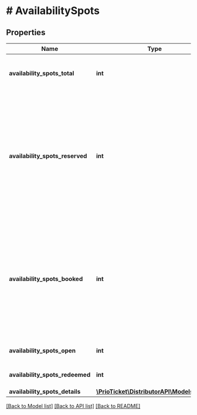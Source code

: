# # AvailabilitySpots

## Properties

Name | Type | Description | Notes
------------ | ------------- | ------------- | -------------
**availability_spots_total** | **int** | The total number of spots that the merchant has configured for this distributor (including those that are not available). | [optional]
**availability_spots_reserved** | **int** | The number of spots currently reserved / blocked for this availability entry. SOme of these might open up in the near future (e.g. abandoned checkouts). This value is already deducted from the &#x60;availability_spots_open&#x60; parameter and can be safely ignored in capacity calculations.  Formula: &#x60;availability_spots_total&#x60; - (&#x60;availability_spots_booked&#x60; + &#x60;availability_spots_reserved&#x60;) &#x3D; &#x60;availability_spots_open&#x60;. | [optional]
**availability_spots_booked** | **int** | The number of spots currently booked for this availability entry. These might open up in the near future (Cancellations). This value is already deducted from the &#x60;availability_spots_open&#x60; parameter and can be safely ignored in capacity calculations.  Formula: &#x60;availability_spots_total&#x60; - (&#x60;availability_spots_booked&#x60; + &#x60;availability_spots_reserved&#x60;) &#x3D; &#x60;availability_spots_open&#x60;. | [optional]
**availability_spots_open** | **int** | The number of spots currently available for this availability entry. |
**availability_spots_redeemed** | **int** | The number of spots that are redeemed.   &gt; Only visible to suppliers. | [optional]
**availability_spots_details** | [**\PrioTicket\DistributorAPI\Models\Spot[]**](Spot.md) | List of available spots. | [optional]

[[Back to Model list]](../../README.md#models) [[Back to API list]](../../README.md#endpoints) [[Back to README]](../../README.md)
